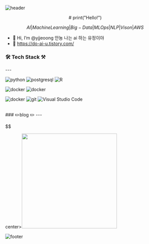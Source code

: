 ![header](https://capsule-render.vercel.app/api?type=Wave&color=0:FFDEF9,100:CB52B3&height=150&section=header&text=👉Yu-JE👀NG👈&desc=💟WELCOME💟&fontAlignY=15&descAlignY=40&fontSize=30&fontColor=FFFFFF&animation=scaleIn)
<center> # print("Hello!") </center>

$$ 
AI|Machine Learning  |  Big-Data  |  MLOps  |  NLP  |  Vison  |  AWS
$$
- 👋 Hi, I’m @yjjeoong 안뇽 나는 ai 하는 유정이야
- 👀 https://do-ai-u.tistory.com/ 

<p align="center">

### 🛠️ Tech Stack ⚒️
</p> 
---


![python](https://img.shields.io/badge/python-3776AB.svg?&style=for-the-badge&logo=python&logoColor=white)
![postgresql](https://img.shields.io/badge/postgre%20sql-4169E1.svg?&style=for-the-badge&logo=postgresql&logoColor=white)
![R](https://img.shields.io/badge/r-276DC3.svg?&style=for-the-badge&logo=r&logoColor=white)


![docker](https://img.shields.io/badge/pytorch-EE4C2C.svg?&style=for-the-badge&logo=pytorch&logoColor=white)
![docker](https://img.shields.io/badge/tensorflow-FF6F00.svg?&style=for-the-badge&logo=tensorflow&logoColor=white)

![docker](https://img.shields.io/badge/docker-2496ED.svg?&style=for-the-badge&logo=docker&logoColor=white)
![git](https://img.shields.io/badge/git-F05032.svg?&style=for-the-badge&logo=git&logoColor=white)
![Visual Studio Code](https://img.shields.io/badge/Visual%20Studio%20Code-007ACC.svg?&style=for-the-badge&logo=Visual%20Studio%20Code&logoColor=white)

<BR>
###  ✏️blog ✏️
---

$$

center><img src ='https://user-images.githubusercontent.com/101859584/229667058-1e7654f3-e7a9-4436-97b3-4ca1e4e6d646.png' width ="300" height="300"></center>

![footer](https://capsule-render.vercel.app/api?type=Wave&color=0:FFDEF9,100:CB52B3&height=80&section=footer)
<!---
yjjeoong/yjjeoong is a ✨ special ✨ repository because its `README.md` (this file) appears on your GitHub profile.
You can click the Preview link to take a look at your changes.
--->

